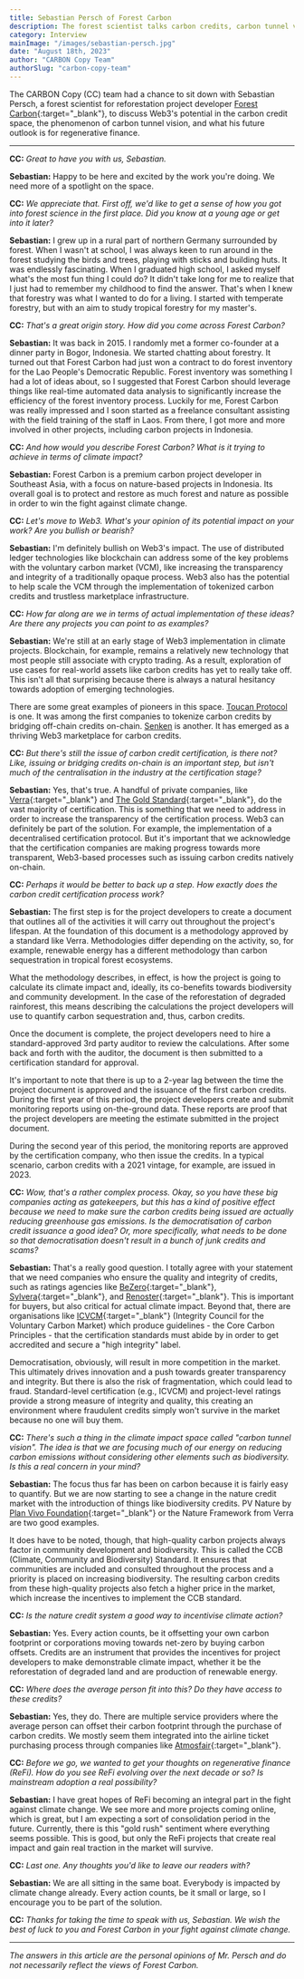 ```yaml
---
title: Sebastian Persch of Forest Carbon
description: The forest scientist talks carbon credits, carbon tunnel vision, and Web3.
category: Interview
mainImage: "/images/sebastian-persch.jpg"
date: "August 18th, 2023"
author: "CARBON Copy Team"
authorSlug: "carbon-copy-team"
---
```


The CARBON Copy (CC) team had a chance to sit down with Sebastian Persch, a forest scientist for reforestation project developer [Forest Carbon](https://forestcarbon.com){:target="_blank"}, to discuss Web3's potential in the carbon credit space, the phenomenon of carbon tunnel vision, and what his future outlook is for regenerative finance.

<hr class="lede center-square">

**CC:** *Great to have you with us, Sebastian.*

**Sebastian:** Happy to be here and excited by the work you're doing. We need more of a spotlight on the space.

**CC:** *We appreciate that. First off, we'd like to get a sense of how you got into forest science in the first place. Did you know at a young age or get into it later?*

**Sebastian:** I grew up in a rural part of northern Germany surrounded by forest. When I wasn't at school, I was always keen to run around in the forest studying the birds and trees, playing with sticks and building huts. It was endlessly fascinating. When I graduated high school, I asked myself what's the most fun thing I could do? It didn't take long for me to realize that I just had to remember my childhood to find the answer. That's when I knew that forestry was what I wanted to do for a living. I started with temperate forestry, but with an aim to study tropical forestry for my master's.

**CC:** *That's a great origin story. How did you come across Forest Carbon?*

**Sebastian:** It was back in 2015. I randomly met a former co-founder at a dinner party in Bogor, Indonesia. We started chatting about forestry. It turned out that Forest Carbon had just won a contract to do forest inventory for the Lao People's Democratic Republic. Forest inventory was something I had a lot of ideas about, so I suggested that Forest Carbon should leverage things like real-time automated data analysis to significantly increase the efficiency of the forest inventory process. Luckily for me, Forest Carbon was really impressed and I soon started as a freelance consultant assisting with the field training of the staff in Laos. From there, I got more and more involved in other projects, including carbon projects in Indonesia.

**CC:** *And how would you describe Forest Carbon? What is it trying to achieve in terms of climate impact?*

**Sebastian:** Forest Carbon is a premium carbon project developer in Southeast Asia, with a focus on nature-based projects in Indonesia. Its overall goal is to protect and restore as much forest and nature as possible in order to win the fight against climate change.

**CC:** *Let's move to Web3. What's your opinion of its potential impact on your work? Are you bullish or bearish?*

**Sebastian:** I'm definitely bullish on Web3's impact. The use of distributed ledger technologies like blockchain can address some of the key problems with the voluntary carbon market (VCM), like increasing the transparency and integrity of a traditionally opaque process. Web3 also has the potential to help scale the VCM through the implementation of tokenized carbon credits and trustless marketplace infrastructure.

**CC:** *How far along are we in terms of actual implementation of these ideas? Are there any projects you can point to as examples?*

**Sebastian:** We're still at an early stage of Web3 implementation in climate projects. Blockchain, for example, remains a relatively new technology that most people still associate with crypto trading. As a result, exploration of use cases for real-world assets like carbon credits has yet to really take off. This isn't all that surprising because there is always a natural hesitancy towards adoption of emerging technologies.

There are some great examples of pioneers in this space. [Toucan Protocol](/project/toucan-protocol/) is one. It was among the first companies to tokenize carbon credits by bridging off-chain credits on-chain. [Senken](/project/senken/) is another. It has emerged as a thriving Web3 marketplace for carbon credits.

**CC:** *But there's still the issue of carbon credit certification, is there not? Like, issuing or bridging credits on-chain is an important step, but isn't much of the centralisation in the industry at the certification stage?*

**Sebastian:** Yes, that's true. A handful of private companies, like [Verra](https://verra.org){:target="_blank"} and [The Gold Standard](https://www.goldstandard.org){:target="_blank"}, do the vast majority of certification. This is something that we need to address in order to increase the transparency of the certification process. Web3 can definitely be part of the solution. For example, the implementation of a decentralised certification protocol. But it's important that we acknowledge that the certification companies are making progress towards more transparent, Web3-based processes such as issuing carbon credits natively on-chain.

**CC:** *Perhaps it would be better to back up a step. How exactly does the carbon credit certification process work?*

**Sebastian:** The first step is for the project developers to create a document that outlines all of the activities it will carry out throughout the project's lifespan. At the foundation of this document is a methodology approved by a standard like Verra. Methodologies differ depending on the activity, so, for example, renewable energy has a different methodology than carbon sequestration in tropical forest ecosystems.

What the methodology describes, in effect, is how the project is going to calculate its climate impact and, ideally, its co-benefits towards biodiversity and community development. In the case of the reforestation of degraded rainforest, this means describing the calculations the project developers will use to quantify carbon sequestration and, thus, carbon credits.

Once the document is complete, the project developers need to hire a standard-approved 3rd party auditor to review the calculations. After some back and forth with the auditor, the document is then submitted to a certification standard for approval.

It's important to note that there is up to a 2-year lag between the time the project document is approved and the issuance of the first carbon credits. During the first year of this period, the project developers create and submit monitoring reports using on-the-ground data. These reports are proof that the project developers are meeting the estimate submitted in the project document.

During the second year of this period, the monitoring reports are approved by the certification company, who then issue the credits. In a typical scenario, carbon credits with a 2021 vintage, for example, are issued in 2023.

**CC:** *Wow, that's a rather complex process. Okay, so you have these big companies acting as gatekeepers, but this has a kind of positive effect because we need to make sure the carbon credits being issued are actually reducing greenhouse gas emissions. Is the democratisation of carbon credit issuance a good idea? Or, more specifically, what needs to be done so that democratisation doesn't result in a bunch of junk credits and scams?*

**Sebastian:** That's a really good question. I totally agree with your statement that we need companies who ensure the quality and integrity of credits, such as ratings agencies like [BeZero](https://bezerocarbon.com){:target="_blank"}, [Sylvera](https://www.sylvera.com){:target="_blank"}, and [Renoster](https://www.renoster.co){:target="_blank"}. This is important for buyers, but also critical for actual climate impact. Beyond that, there are organisations like [ICVCM](https://icvcm.org){:target="_blank"} (Integrity Council for the Voluntary Carbon Market) which produce guidelines - the Core Carbon Principles - that the certification standards must abide by in order to get accredited  and secure a "high integrity" label.

Democratisation, obviously, will result in more competition in the market. This ultimately drives innovation and a push towards greater transparency and integrity. But there is also the risk of fragmentation, which could lead to fraud. Standard-level certification (e.g., ICVCM) and project-level ratings provide a strong measure of integrity and quality, this creating an environment where fraudulent credits simply won't survive in the market because no one will buy them.

**CC:** *There's such a thing in the climate impact space called "carbon tunnel vision". The idea is that we are focusing much of our energy on reducing carbon emissions without considering other elements such as biodiversity. Is this a real concern in your mind?*

**Sebastian:** The focus thus far has been on carbon because it is fairly easy to quantify. But we are now starting to see a change in the nature credit market with the introduction of things like biodiversity credits. PV Nature by [Plan Vivo Foundation](https://www.plantvivo.org){:target="_blank"} or the Nature Framework from Verra are two good examples.

It does have to be noted, though, that high-quality carbon projects always factor in community development and biodiversity. This is called the CCB (Climate, Community and Biodiversity) Standard. It ensures that communities are included and consulted throughout the process and a priority is placed on increasing biodiversity. The resulting carbon credits from these high-quality projects also fetch a higher price in the market, which increase the incentives to implement the CCB standard.

**CC:** *Is the nature credit system a good way to incentivise climate action?*

**Sebastian:** Yes. Every action counts, be it offsetting your own carbon footprint or corporations moving towards net-zero by buying carbon offsets. Credits are an instrument that provides the incentives for project developers to make demonstrable climate impact, whether it be the reforestation of degraded land and are production of renewable energy.

**CC:** *Where does the average person fit into this? Do they have access to these credits?*

**Sebastian:** Yes, they do. There are multiple service providers where the average person can offset their carbon footprint through the purchase of carbon credits. We mostly seem them integrated into the airline ticket purchasing process through companies like [Atmosfair](https://www.atmosfair.de/en/){:target="_blank"}.

**CC:** *Before we go, we wanted to get your thoughts on regenerative finance (ReFi). How do you see ReFi evolving over the next decade or so? Is mainstream adoption a real possibility?*

**Sebastian:** I have great hopes of ReFi becoming an integral part in the fight against climate change. We see more and more projects coming online, which is great, but I am expecting a sort of consolidation period in the future. Currently, there is this "gold rush" sentiment where everything seems possible. This is good, but only the ReFi projects that create real impact and gain real traction in the market will survive.

**CC:** *Last one. Any thoughts you'd like to leave our readers with?*

**Sebastian:** We are all sitting in the same boat. Everybody is impacted by climate change already. Every action counts, be it small or large, so I encourage you to be part of the solution.

**CC:** *Thanks for taking the time to speak with us, Sebastian. We wish the best of luck to you and Forest Carbon in your fight against climate change.*

---

*The answers in this article are the personal opinions of Mr. Persch and do not necessarily reflect the views of Forest Carbon.*
